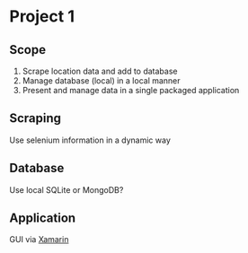 ﻿# Project 1

## Scope

1. Scrape location data and add to database
2. Manage database (local) in a local manner
3. Present and manage data in a single packaged application


## Scraping

Use selenium information in a dynamic way

## Database

Use local SQLite or MongoDB?

## Application

GUI via [Xamarin](https://dotnet.microsoft.com/en-us/apps/xamarin/xamarin-forms)
